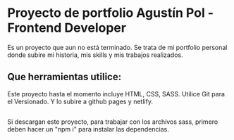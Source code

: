 # Proyecto de portfolio Agustín Pol - Frontend Developer
Es un proyecto que aun no está terminado. Se trata de mi portfolio personal donde subire mi historia, mis skills y mis trabajos realizados.

## Que herramientas utilice:
Este proyecto hasta el momento incluye HTML, CSS, SASS. Utilice Git para el Versionado. Y lo subire a github pages y netlify.

##
Si descargan este proyecto, para trabajar con los archivos sass, primero deben hacer un "npm i" para instalar las dependencias.